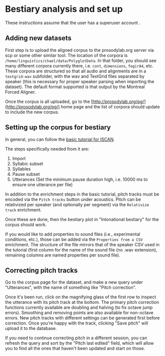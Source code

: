 # Bestiary analysis and set up

These instructions assume that the user has a superuser account .

Adding new datasets
-------------------

First step is to upload the aligned corpus to the prosodylab.org server via scp or some other similar tool.  The location of the corpora is 
`/home/linguistics/chael/data/PolyglotData`.  In that folder, you should see many different corpora currently there,
i.e. `cont`, `dimensions`, `fogirA4`, etc.  These corpora are structured so that all audio and alignments are in
a `textgrid-wav` subfolder, with the wav and TextGrid files separated by speaker (this is necessary for proper speaker
parsing when importing the dataset).  The default format supported is that output by the Montreal Forced Aligner.

Once the corpus is all uploaded, go to the [http://prosodylab.org/pg/](http://prosodylab.org/pg/) home page and the list of corpora should update to
include the new corpus.

Setting up the corpus for bestiary
----------------------------------

In general, you can follow the [basic tutorial for ISCAN](https://iscan-server.readthedocs.io/en/latest/tutorials_iscan.html).

The steps specifically needed from it are:

1. Import
2. Syllabic subset
3. Syllables
4. Pause subset
5. Utterances (Set the minimum pause duration high, i.e. 10000 ms to ensure one utterance per file)

In addition to the enrichment steps in the basic tutorial, pitch tracks must be encoded via the `Pitch tracks` button under
acoustics.  Pitch can be relativized per speaker (and optionally per segment) via the `Relativize track` enrichment.

Once these are done, then the bestiary plot in "Intonational bestiary" for the corpus should work.

If you would like to add properties to sound files (i.e., experimental conditions, etc.), those can be added via the 
`Properties from a CSV` enrichment.  The structure of the file mirrors that of the speaker CSV used in the tutorial (first column
for the name of the sound file (no .wav extension), remaining columns are named properties per sound file).

Correcting pitch tracks
-----------------------

Go to the corpus page for the dataset, and make a new query under "Utterances", with the name of something like "Pitch correction".

Once it's been run, click on the magnifying glass of the first row to inspect the utterance with its pitch track at the bottom.
The primary pitch correction functions currently available are doubling and halving (to fix octave jump errors).  Smoothing
and removing points are also available for non-octave errors.  New pitch tracks with different settings can be generated
first before correction.  Once you're happy with the track, clicking "Save pitch" will upload it to the database.

If you need to continue correcting pitch in a different session, you can refresh the query and sort by the "Pitch last edited"
field, which will allow you to find all the ones that haven't been updated and start on those.